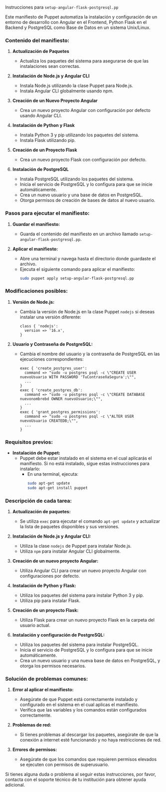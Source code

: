 Instrucciones para `setup-angular-flask-postgresql.pp`

Este manifiesto de Puppet automatiza la instalación y configuración de un entorno de desarrollo con Angular en el Frontend, Python Flask en el Backend y PostgreSQL como Base de Datos en un sistema Unix/Linux.

### Contenido del manifiesto:

1. **Actualización de Paquetes**
   - Actualiza los paquetes del sistema para asegurarse de que las instalaciones sean correctas.

2. **Instalación de Node.js y Angular CLI**
   - Instala Node.js utilizando la clase Puppet para Node.js.
   - Instala Angular CLI globalmente usando npm.

3. **Creación de un Nuevo Proyecto Angular**
   - Crea un nuevo proyecto Angular con configuración por defecto usando Angular CLI.

4. **Instalación de Python y Flask**
   - Instala Python 3 y pip utilizando los paquetes del sistema.
   - Instala Flask utilizando pip.

5. **Creación de un Proyecto Flask**
   - Crea un nuevo proyecto Flask con configuración por defecto.

6. **Instalación de PostgreSQL**
   - Instala PostgreSQL utilizando los paquetes del sistema.
   - Inicia el servicio de PostgreSQL y lo configura para que se inicie automáticamente.
   - Crea un nuevo usuario y una base de datos en PostgreSQL.
   - Otorga permisos de creación de bases de datos al nuevo usuario.

### Pasos para ejecutar el manifiesto:

1. **Guardar el manifiesto:**
   - Guarda el contenido del manifiesto en un archivo llamado `setup-angular-flask-postgresql.pp`.

2. **Aplicar el manifiesto:**
   - Abre una terminal y navega hasta el directorio donde guardaste el archivo.
   - Ejecuta el siguiente comando para aplicar el manifiesto:
     ```sh
     sudo puppet apply setup-angular-flask-postgresql.pp
     ```

### Modificaciones posibles:

1. **Versión de Node.js:**
   - Cambia la versión de Node.js en la clase Puppet `nodejs` si deseas instalar una versión diferente:
     ```puppet
     class { 'nodejs':
       version => '16.x',
     }
     ```

2. **Usuario y Contraseña de PostgreSQL:**
   - Cambia el nombre del usuario y la contraseña de PostgreSQL en las ejecuciones correspondientes:
     ```puppet
     exec { 'create_postgres_user':
       command => "sudo -u postgres psql -c \"CREATE USER nuevoUsuario WITH PASSWORD 'TuContraseñaSegura';\"",
       ...
     }
     exec { 'create_postgres_db':
       command => "sudo -u postgres psql -c \"CREATE DATABASE nuevonombrebd OWNER nuevoUsuario;\"",
       ...
     }
     exec { 'grant_postgres_permissions':
       command => "sudo -u postgres psql -c \"ALTER USER nuevoUsuario CREATEDB;\"",
       ...
     }
     ```

### Requisitos previos:

- **Instalación de Puppet:**
  - Puppet debe estar instalado en el sistema en el cual aplicarás el manifiesto. Si no está instalado, sigue estas instrucciones para instalarlo:
    - En una terminal, ejecuta:
      ```sh
      sudo apt-get update
      sudo apt-get install puppet
      ```

### Descripción de cada tarea:

1. **Actualización de paquetes:**
   - Se utiliza `exec` para ejecutar el comando `apt-get update` y actualizar la lista de paquetes disponibles y sus versiones.

2. **Instalación de Node.js y Angular CLI:**
   - Utiliza la clase `nodejs` de Puppet para instalar Node.js.
   - Utiliza `npm` para instalar Angular CLI globalmente.

3. **Creación de un nuevo proyecto Angular:**
   - Utiliza Angular CLI para crear un nuevo proyecto Angular con configuraciones por defecto.

4. **Instalación de Python y Flask:**
   - Utiliza los paquetes del sistema para instalar Python 3 y pip.
   - Utiliza pip para instalar Flask.

5. **Creación de un proyecto Flask:**
   - Utiliza Flask para crear un nuevo proyecto Flask en la carpeta del usuario actual.

6. **Instalación y configuración de PostgreSQL:**
   - Utiliza los paquetes del sistema para instalar PostgreSQL.
   - Inicia el servicio de PostgreSQL y lo configura para que se inicie automáticamente.
   - Crea un nuevo usuario y una nueva base de datos en PostgreSQL, y otorga los permisos necesarios.

### Solución de problemas comunes:

1. **Error al aplicar el manifiesto:**
   - Asegúrate de que Puppet está correctamente instalado y configurado en el sistema en el cual aplicas el manifiesto.
   - Verifica que las variables y los comandos están configurados correctamente.

2. **Problemas de red:**
   - Si tienes problemas al descargar los paquetes, asegúrate de que la conexión a internet esté funcionando y no haya restricciones de red.

3. **Errores de permisos:**
   - Asegúrate de que los comandos que requieren permisos elevados se ejecuten con permisos de superusuario.

Si tienes alguna duda o problema al seguir estas instrucciones, por favor, contacta con el soporte técnico de tu institución para obtener ayuda adicional.
